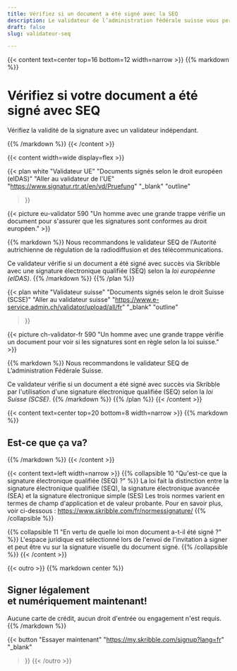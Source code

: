 ```yaml
---
title: Vérifiez si un document a été signé avec la SEQ
description: Le validateur de l’administration fédérale suisse vous permet de vérifier si votre document a été signé avec une signature électronique qualifiée selon le droit suisse.
draft: false
slug: validateur-seq

---
```


{{< content text=center top=16 bottom=12 width=narrow >}}
{{% markdown %}}
# Vérifiez si votre document a été signé avec SEQ
Vérifiez la validité de la signature avec un validateur indépendant.

{{% /markdown %}}
{{< /content >}}

{{< content width=wide display=flex >}}

{{< plan
  white
  "Validateur UE"
  "Documents signés selon le droit européen (eIDAS)"
  "Aller au validateur de l'UE"
  "https://www.signatur.rtr.at/en/vd/Pruefung"
  "_blank"
  "outline"
>}}

{{< picture eu-validator 590 "Un homme avec une grande trappe vérifie un document pour s'assurer que les signatures sont conformes au droit européen." >}}

{{% markdown %}}
Nous recommandons le validateur SEQ de l'Autorité autrichienne de régulation de la radiodiffusion et des télécommunications.

Ce validateur vérifie si un document a été signé avec succès via Skribble avec une signature électronique qualifiée (SEQ) selon la *loi européenne (eIDAS)*.
{{% /markdown %}}
{{% /plan %}}

{{< plan
  white
  "Validateur suisse"
  "Documents signés selon le droit Suisse (SCSE)"
  "Aller au validateur suisse"
  "https://www.e-service.admin.ch/validator/upload/all/fr"
  "_blank"
  "outline"
>}}

{{< picture ch-validator-fr 590 "Un homme avec une grande trappe vérifie un document pour voir si les signatures sont en règle selon la loi suisse." >}}

{{% markdown %}}
Nous recommandons le validateur SEQ de L’administration Fédérale Suisse.
&nbsp;

Ce validateur vérifie si un document a été signé avec succès via Skribble par l'utilisation d'une signature électronique qualifiée (SEQ) selon la *loi Suisse (SCSE)*.
{{% /markdown %}}
{{% /plan %}}
{{< /content >}}

[//]: # (--------------------------------------------------------------------------------------------------------------)


{{< content text=center top=20 bottom=8 width=narrow >}}
{{% markdown %}}
## Est-ce que ça va?
{{% /markdown %}}
{{< /content >}}

{{< content text=left width=narrow >}}
{{% collapsible 10 "Qu'est-ce que la signature électronique qualifiée (SEQ) ?" %}}
La loi fait la distinction entre la signature électronique qualifiée (SEQ),
la signature électronique avancée (SEA) et la signature électronique simple (SES) Les trois normes varient en termes de champ d'application et de valeur probante. Pour en savoir plus, voir ci-dessous : https://www.skribble.com/fr/normessignature/
{{% /collapsible %}}

{{% collapsible 11 "En vertu de quelle loi mon document a-t-il été signé ?" %}}
L'espace juridique est sélectionné lors de l'envoi de l'invitation à signer et peut être vu sur la signature visuelle du document signé. 
{{% /collapsible %}}
{{< /content >}}


[//]: # (--------------------------------------------------------------------------------------------------------------)

{{< outro >}}
{{% markdown center %}}
## Signer légalement <br class="hide-for-mobile">et numériquement maintenant!
Aucune carte de crédit, aucun droit d'entrée
ou engagement n'est requis.
{{% /markdown %}}

{{< button
  "Essayer maintenant"
  "https://my.skribble.com/signup?lang=fr"
  "_blank"
>}}
{{< /outro >}}
